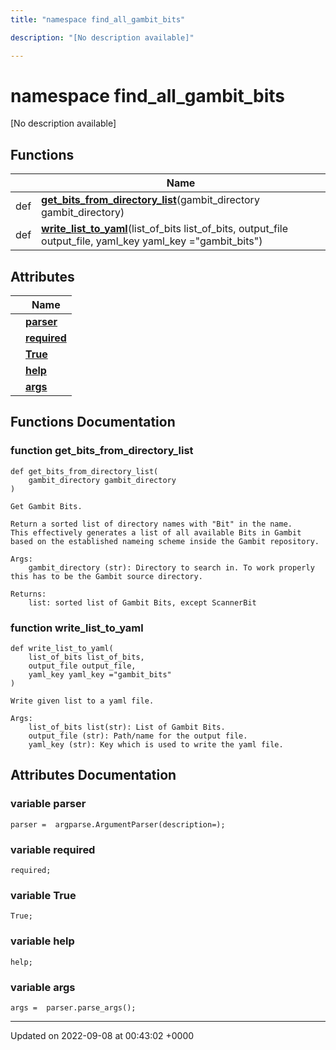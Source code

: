```yaml
---
title: "namespace find_all_gambit_bits"

description: "[No description available]"

---
```


# namespace find_all_gambit_bits

[No description available]

## Functions

|                | Name           |
| -------------- | -------------- |
| def | **[get_bits_from_directory_list](/documentation/code/namespaces/namespacefind__all__gambit__bits/#function-get-bits-from-directory-list)**(gambit_directory gambit_directory) |
| def | **[write_list_to_yaml](/documentation/code/namespaces/namespacefind__all__gambit__bits/#function-write-list-to-yaml)**(list_of_bits list_of_bits, output_file output_file, yaml_key yaml_key ="gambit_bits") |

## Attributes

|                | Name           |
| -------------- | -------------- |
| | **[parser](/documentation/code/namespaces/namespacefind__all__gambit__bits/#variable-parser)**  |
| | **[required](/documentation/code/namespaces/namespacefind__all__gambit__bits/#variable-required)**  |
| | **[True](/documentation/code/namespaces/namespacefind__all__gambit__bits/#variable-true)**  |
| | **[help](/documentation/code/namespaces/namespacefind__all__gambit__bits/#variable-help)**  |
| | **[args](/documentation/code/namespaces/namespacefind__all__gambit__bits/#variable-args)**  |


## Functions Documentation

### function get_bits_from_directory_list

```
def get_bits_from_directory_list(
    gambit_directory gambit_directory
)
```




```
Get Gambit Bits.

Return a sorted list of directory names with "Bit" in the name. 
This effectively generates a list of all available Bits in Gambit based on the established nameing scheme inside the Gambit repository.

Args:
    gambit_directory (str): Directory to search in. To work properly this has to be the Gambit source directory.

Returns:
    list: sorted list of Gambit Bits, except ScannerBit
```


### function write_list_to_yaml

```
def write_list_to_yaml(
    list_of_bits list_of_bits,
    output_file output_file,
    yaml_key yaml_key ="gambit_bits"
)
```




```
Write given list to a yaml file.

Args:
    list_of_bits list(str): List of Gambit Bits.
    output_file (str): Path/name for the output file.
    yaml_key (str): Key which is used to write the yaml file.
```



## Attributes Documentation

### variable parser

```
parser =  argparse.ArgumentParser(description=);
```


### variable required

```
required;
```


### variable True

```
True;
```


### variable help

```
help;
```


### variable args

```
args =  parser.parse_args();
```





-------------------------------

Updated on 2022-09-08 at 00:43:02 +0000